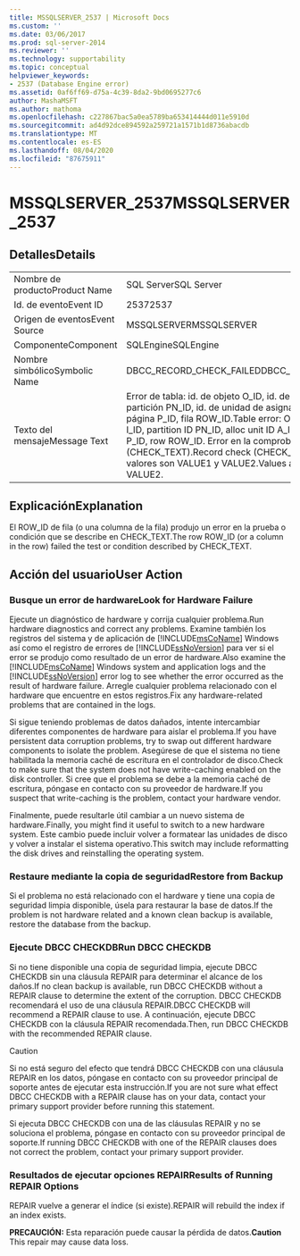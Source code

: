 ```yaml
---
title: MSSQLSERVER_2537 | Microsoft Docs
ms.custom: ''
ms.date: 03/06/2017
ms.prod: sql-server-2014
ms.reviewer: ''
ms.technology: supportability
ms.topic: conceptual
helpviewer_keywords:
- 2537 (Database Engine error)
ms.assetid: 0af6ff69-d75a-4c39-8da2-9bd0695277c6
author: MashaMSFT
ms.author: mathoma
ms.openlocfilehash: c227867bac5a0ea5789ba653414444d011e5910d
ms.sourcegitcommit: ad4d92dce894592a259721a1571b1d8736abacdb
ms.translationtype: MT
ms.contentlocale: es-ES
ms.lasthandoff: 08/04/2020
ms.locfileid: "87675911"
---
```

# <a name="mssqlserver_2537"></a><span data-ttu-id="8162b-102">MSSQLSERVER_2537</span><span class="sxs-lookup"><span data-stu-id="8162b-102">MSSQLSERVER_2537</span></span>
    
## <a name="details"></a><span data-ttu-id="8162b-103">Detalles</span><span class="sxs-lookup"><span data-stu-id="8162b-103">Details</span></span>  
  
|||  
|-|-|  
|<span data-ttu-id="8162b-104">Nombre de producto</span><span class="sxs-lookup"><span data-stu-id="8162b-104">Product Name</span></span>|<span data-ttu-id="8162b-105">SQL Server</span><span class="sxs-lookup"><span data-stu-id="8162b-105">SQL Server</span></span>|  
|<span data-ttu-id="8162b-106">Id. de evento</span><span class="sxs-lookup"><span data-stu-id="8162b-106">Event ID</span></span>|<span data-ttu-id="8162b-107">2537</span><span class="sxs-lookup"><span data-stu-id="8162b-107">2537</span></span>|  
|<span data-ttu-id="8162b-108">Origen de eventos</span><span class="sxs-lookup"><span data-stu-id="8162b-108">Event Source</span></span>|<span data-ttu-id="8162b-109">MSSQLSERVER</span><span class="sxs-lookup"><span data-stu-id="8162b-109">MSSQLSERVER</span></span>|  
|<span data-ttu-id="8162b-110">Componente</span><span class="sxs-lookup"><span data-stu-id="8162b-110">Component</span></span>|<span data-ttu-id="8162b-111">SQLEngine</span><span class="sxs-lookup"><span data-stu-id="8162b-111">SQLEngine</span></span>|  
|<span data-ttu-id="8162b-112">Nombre simbólico</span><span class="sxs-lookup"><span data-stu-id="8162b-112">Symbolic Name</span></span>|<span data-ttu-id="8162b-113">DBCC_RECORD_CHECK_FAILED</span><span class="sxs-lookup"><span data-stu-id="8162b-113">DBCC_RECORD_CHECK_FAILED</span></span>|  
|<span data-ttu-id="8162b-114">Texto del mensaje</span><span class="sxs-lookup"><span data-stu-id="8162b-114">Message Text</span></span>|<span data-ttu-id="8162b-115">Error de tabla: id. de objeto O_ID, id. de índice I_ID, id. de partición PN_ID, id. de unidad de asignación A_ID (tipo TYPE), página P_ID, fila ROW_ID.</span><span class="sxs-lookup"><span data-stu-id="8162b-115">Table error: Object ID O_ID, index ID I_ID, partition ID PN_ID, alloc unit ID A_ID (type TYPE), page P_ID, row ROW_ID.</span></span> <span data-ttu-id="8162b-116">Error en la comprobación de registro (CHECK_TEXT).</span><span class="sxs-lookup"><span data-stu-id="8162b-116">Record check (CHECK_TEXT) failed.</span></span> <span data-ttu-id="8162b-117">Los valores son VALUE1 y VALUE2.</span><span class="sxs-lookup"><span data-stu-id="8162b-117">Values are VALUE1 and VALUE2.</span></span>|  
  
## <a name="explanation"></a><span data-ttu-id="8162b-118">Explicación</span><span class="sxs-lookup"><span data-stu-id="8162b-118">Explanation</span></span>  
 <span data-ttu-id="8162b-119">El ROW_ID de fila (o una columna de la fila) produjo un error en la prueba o condición que se describe en CHECK_TEXT.</span><span class="sxs-lookup"><span data-stu-id="8162b-119">The row ROW_ID (or a column in the row) failed the test or condition described by CHECK_TEXT.</span></span>  
  
## <a name="user-action"></a><span data-ttu-id="8162b-120">Acción del usuario</span><span class="sxs-lookup"><span data-stu-id="8162b-120">User Action</span></span>  
  
### <a name="look-for-hardware-failure"></a><span data-ttu-id="8162b-121">Busque un error de hardware</span><span class="sxs-lookup"><span data-stu-id="8162b-121">Look for Hardware Failure</span></span>  
 <span data-ttu-id="8162b-122">Ejecute un diagnóstico de hardware y corrija cualquier problema.</span><span class="sxs-lookup"><span data-stu-id="8162b-122">Run hardware diagnostics and correct any problems.</span></span> <span data-ttu-id="8162b-123">Examine también los registros del sistema y de aplicación de [!INCLUDE[msCoName](../../includes/msconame-md.md)] Windows así como el registro de errores de [!INCLUDE[ssNoVersion](../../includes/ssnoversion-md.md)] para ver si el error se produjo como resultado de un error de hardware.</span><span class="sxs-lookup"><span data-stu-id="8162b-123">Also examine the [!INCLUDE[msCoName](../../includes/msconame-md.md)] Windows system and application logs and the [!INCLUDE[ssNoVersion](../../includes/ssnoversion-md.md)] error log to see whether the error occurred as the result of hardware failure.</span></span> <span data-ttu-id="8162b-124">Arregle cualquier problema relacionado con el hardware que encuentre en estos registros.</span><span class="sxs-lookup"><span data-stu-id="8162b-124">Fix any hardware-related problems that are contained in the logs.</span></span>  
  
 <span data-ttu-id="8162b-125">Si sigue teniendo problemas de datos dañados, intente intercambiar diferentes componentes de hardware para aislar el problema.</span><span class="sxs-lookup"><span data-stu-id="8162b-125">If you have persistent data corruption problems, try to swap out different hardware components to isolate the problem.</span></span> <span data-ttu-id="8162b-126">Asegúrese de que el sistema no tiene habilitada la memoria caché de escritura en el controlador de disco.</span><span class="sxs-lookup"><span data-stu-id="8162b-126">Check to make sure that the system does not have write-caching enabled on the disk controller.</span></span> <span data-ttu-id="8162b-127">Si cree que el problema se debe a la memoria caché de escritura, póngase en contacto con su proveedor de hardware.</span><span class="sxs-lookup"><span data-stu-id="8162b-127">If you suspect that write-caching is the problem, contact your hardware vendor.</span></span>  
  
 <span data-ttu-id="8162b-128">Finalmente, puede resultarle útil cambiar a un nuevo sistema de hardware.</span><span class="sxs-lookup"><span data-stu-id="8162b-128">Finally, you might find it useful to switch to a new hardware system.</span></span> <span data-ttu-id="8162b-129">Este cambio puede incluir volver a formatear las unidades de disco y volver a instalar el sistema operativo.</span><span class="sxs-lookup"><span data-stu-id="8162b-129">This switch may include reformatting the disk drives and reinstalling the operating system.</span></span>  
  
### <a name="restore-from-backup"></a><span data-ttu-id="8162b-130">Restaure mediante la copia de seguridad</span><span class="sxs-lookup"><span data-stu-id="8162b-130">Restore from Backup</span></span>  
 <span data-ttu-id="8162b-131">Si el problema no está relacionado con el hardware y tiene una copia de seguridad limpia disponible, úsela para restaurar la base de datos.</span><span class="sxs-lookup"><span data-stu-id="8162b-131">If the problem is not hardware related and a known clean backup is available, restore the database from the backup.</span></span>  
  
### <a name="run-dbcc-checkdb"></a><span data-ttu-id="8162b-132">Ejecute DBCC CHECKDB</span><span class="sxs-lookup"><span data-stu-id="8162b-132">Run DBCC CHECKDB</span></span>  
 <span data-ttu-id="8162b-133">Si no tiene disponible una copia de seguridad limpia, ejecute DBCC CHECKDB sin una cláusula REPAIR para determinar el alcance de los daños.</span><span class="sxs-lookup"><span data-stu-id="8162b-133">If no clean backup is available, run DBCC CHECKDB without a REPAIR clause to determine the extent of the corruption.</span></span> <span data-ttu-id="8162b-134">DBCC CHECKDB recomendará el uso de una cláusula REPAIR.</span><span class="sxs-lookup"><span data-stu-id="8162b-134">DBCC CHECKDB will recommend a REPAIR clause to use.</span></span> <span data-ttu-id="8162b-135">A continuación, ejecute DBCC CHECKDB con la cláusula REPAIR recomendada.</span><span class="sxs-lookup"><span data-stu-id="8162b-135">Then, run DBCC CHECKDB with the recommended REPAIR clause.</span></span>  
  
> [!CAUTION]  
>  <span data-ttu-id="8162b-136">Si no está seguro del efecto que tendrá DBCC CHECKDB con una cláusula REPAIR en los datos, póngase en contacto con su proveedor principal de soporte antes de ejecutar esta instrucción.</span><span class="sxs-lookup"><span data-stu-id="8162b-136">If you are not sure what effect DBCC CHECKDB with a REPAIR clause has on your data, contact your primary support provider before running this statement.</span></span>  
  
 <span data-ttu-id="8162b-137">Si ejecuta DBCC CHECKDB con una de las cláusulas REPAIR y no se soluciona el problema, póngase en contacto con su proveedor principal de soporte.</span><span class="sxs-lookup"><span data-stu-id="8162b-137">If running DBCC CHECKDB with one of the REPAIR clauses does not correct the problem, contact your primary support provider.</span></span>  
  
### <a name="results-of-running-repair-options"></a><span data-ttu-id="8162b-138">Resultados de ejecutar opciones REPAIR</span><span class="sxs-lookup"><span data-stu-id="8162b-138">Results of Running REPAIR Options</span></span>  
 <span data-ttu-id="8162b-139">REPAIR vuelve a generar el índice (si existe).</span><span class="sxs-lookup"><span data-stu-id="8162b-139">REPAIR will rebuild the index if an index exists.</span></span>  
  
 <span data-ttu-id="8162b-140">**PRECAUCIÓN:** Esta reparación puede causar la pérdida de datos.</span><span class="sxs-lookup"><span data-stu-id="8162b-140">**Caution** This repair may cause data loss.</span></span>  
  
  
